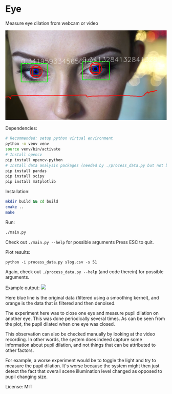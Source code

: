 # Eye

Measure eye dilation from webcam or video

![](sample.jpg)

Dependencies:
```sh
# Recommended: setup python virtual environment
python -m venv venv
source venv/bin/activate
# Install opencv
pip install opencv-python
# Install data analysis packages (needed by ./process_data.py but not by ./main.py)
pip install pandas
pip install scipy
pip install matplotlib
```

Installation:
``` sh
mkdir build && cd build
cmake ..
make
```

Run:
``` sh
./main.py
```

Check out `./main.py --help` for possible arguments
Press ESC to quit.

Plot results:

```
python -i process_data.py slog.csv -s 51
```
Again, check out `./process_data.py --help` (and code therein) for possible arguments.

Example output:
![](close_one_eye.jpg)

Here blue line is the original data (filtered using a smoothing kernel),
and orange is the data that is filtered and then denoised.

The experiment here was to close one eye and measure pupil dilation on another
eye. This was done periodically several times. As can be seen from the plot,
the pupil dilated when one eye was closed.

This observation can also be checked manually by looking at the video recording.
In other words, the system does indeed capture some information about pupil dilation,
and not things that can be attributed to other factors.

For example, a worse experiment would be to toggle the light and try to measure the pupil
dilation. It's worse because the system might then just detect the fact that overall
scene illumination level changed as opposed to pupil changing size.


License: MIT
